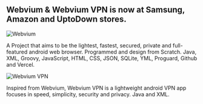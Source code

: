 ## Webvium & Webvium VPN is now at Samsung, Amazon and UptoDown stores.


![Webvium](https://cdn.hashnode.com/res/hashnode/image/upload/v1646745114120/PhgMdmkHR.jpg)

A Project that aims to be the lightest, fastest, secured, private and full-featured android web browser. Programmed and design from Scratch.
Java, XML, Groovy, JavaScript, HTML, CSS, JSON, SQLite, YML, Proguard, Github and Vercel.

![Webvium VPN](https://cdn.hashnode.com/res/hashnode/image/upload/v1646745137495/TjJsuVDVM.jpg)

Inspired from Webvium, Webvium VPN is a lightweight android VPN app focuses in speed, simplicity, security and privacy.
Java and XML.
